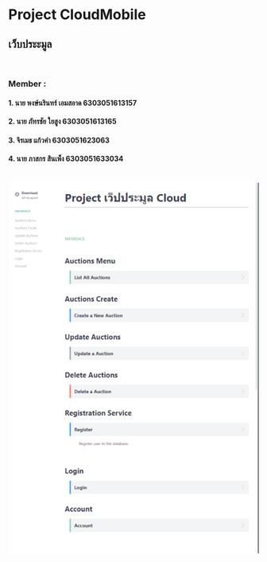 **Project CloudMobile**
===============
## เว็บประะมูล
<br>

### **Member :**


#### **1. นาย พงษ์นรินทร์   เอมสอาด 6303051613157**

#### **2. นาย ภัทรชัย   ใยสูง 6303051613165**

#### **3. จิรเมธ   แก้วคำ  6303051623063**

#### **4. นาย ภาสกร   สินเพ็ง 6303051633034**
#


![Alt text](./APIary/apiary.png)

#
